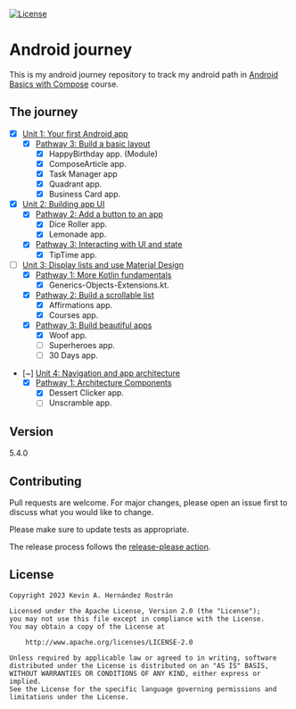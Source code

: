 [![License](https://img.shields.io/badge/License-Apache%202.0-blue.svg)](https://choosealicense.com/licenses/apache-2.0/)

# Android journey

This is my android journey repository to track my android path in [Android Basics with Compose](https://developer.android.com/courses/android-basics-compose/course) course.

## The journey

- [x] [Unit 1: Your first Android app](https://developer.android.com/courses/android-basics-compose/unit-1)
  - [x] [Pathway 3: Build a basic layout](https://developer.android.com/courses/pathways/android-basics-compose-unit-1-pathway-3)
    - [x] HappyBirthday app. (Module)
    - [x] ComposeArticle app.
    - [x] Task Manager app
    - [x] Quadrant app.
    - [x] Business Card app.
- [x] [Unit 2: Building app UI](https://developer.android.com/courses/android-basics-compose/unit-2)
  - [x] [Pathway 2: Add a button to an app](https://developer.android.com/courses/pathways/android-basics-compose-unit-2-pathway-2)
    - [x] Dice Roller app.
    - [x] Lemonade app.
  - [x] [Pathway 3: Interacting with UI and state](https://developer.android.com/courses/pathways/android-basics-compose-unit-2-pathway-3)
    - [x] TipTime app.

- [ ] [Unit 3: Display lists and use Material Design](https://developer.android.com/courses/android-basics-compose/unit-3)
  - [x] [Pathway 1: More Kotlin fundamentals](https://developer.android.com/courses/pathways/android-basics-compose-unit-3-pathway-1)
    - [x] Generics-Objects-Extensions.kt.
  - [x] [Pathway 2: Build a scrollable list](https://developer.android.com/courses/pathways/android-basics-compose-unit-3-pathway-2)
    - [x] Affirmations app.
    - [x] Courses app.
  - [x] [Pathway 3: Build beautiful apps](https://developer.android.com/courses/pathways/android-basics-compose-unit-3-pathway-3)
    - [x] Woof app.
    - [ ] Superheroes app.
    - [ ] 30 Days app.

- [~] [Unit 4: Navigation and app architecture](https://developer.android.com/courses/android-basics-compose/unit-4)
  - [x] [Pathway 1: Architecture Components](https://developer.android.com/courses/pathways/android-basics-compose-unit-4-pathway-1)
    - [x] Dessert Clicker app.
    - [ ] Unscramble app.

## Version

5.4.0 <!-- {x-release-please-version} -->
## Contributing

Pull requests are welcome. For major changes, please open an issue first
to discuss what you would like to change.

Please make sure to update tests as appropriate.

The release process follows the [release-please action](https://github.com/google-github-actions/release-please-action).

## License

```
Copyright 2023 Kevin A. Hernández Rostrán

Licensed under the Apache License, Version 2.0 (the "License");
you may not use this file except in compliance with the License.
You may obtain a copy of the License at

    http://www.apache.org/licenses/LICENSE-2.0

Unless required by applicable law or agreed to in writing, software
distributed under the License is distributed on an "AS IS" BASIS,
WITHOUT WARRANTIES OR CONDITIONS OF ANY KIND, either express or implied.
See the License for the specific language governing permissions and
limitations under the License.
```